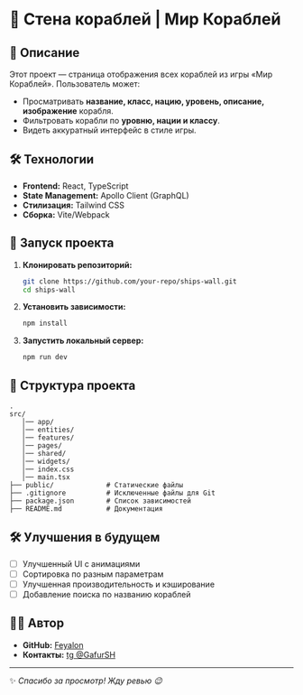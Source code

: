 # 🚢 Стена кораблей | Мир Кораблей

## 📌 Описание
Этот проект — страница отображения всех кораблей из игры «Мир Кораблей». Пользователь может:
- Просматривать **название, класс, нацию, уровень, описание, изображение** корабля.
- Фильтровать корабли по **уровню, нации и классу**.
- Видеть аккуратный интерфейс в стиле игры.

## 🛠 Технологии
- **Frontend:** React, TypeScript
- **State Management:** Apollo Client (GraphQL)
- **Стилизация:** Tailwind CSS
- **Сборка:** Vite/Webpack

## 🚀 Запуск проекта
1. **Клонировать репозиторий:**
   ```sh
   git clone https://github.com/your-repo/ships-wall.git
   cd ships-wall
   ```
2. **Установить зависимости:**
   ```sh
   npm install
   ```
3. **Запустить локальный сервер:**
   ```sh
   npm run dev
   ```

## 📂 Структура проекта
```
.
src/
   │── app/
   │── entities/
   │── features/
   │── pages/
   │── shared/
   │── widgets/
   │── index.css
   │── main.tsx
├── public/             # Статические файлы
├── .gitignore          # Исключенные файлы для Git
├── package.json        # Список зависимостей
├── README.md           # Документация
```

## 🛠 Улучшения в будущем
- [ ] Улучшенный UI с анимациями
- [ ] Сортировка по разным параметрам
- [ ] Улучшенная производительность и кэширование
- [ ] Добавление поиска по названию кораблей

## 👨‍💻 Автор
- **GitHub:** [Feyalon](https://github.com/Feyalon)
- **Контакты:** [tg @GafurSH](https://t.me/GafurSH)

---
✨ *Спасибо за просмотр! Жду ревью 😉*

